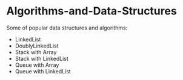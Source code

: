 Algorithms-and-Data-Structures
==============================

Some of popular data structures and algorithms:
- LinkedList
- DoublyLinkedList
- Stack with Array
- Stack with LinkedList
- Queue with Array
- Queue with LinkedList